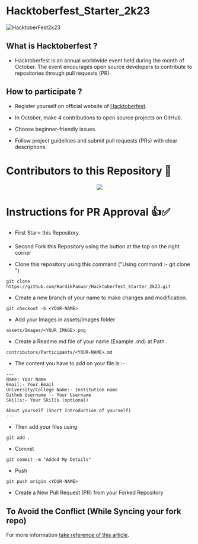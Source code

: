 # Hacktoberfest_Starter_2k23
![HacktoberFest2k23](https://github.com/HardikPanwar/Hacktoberfest_Starter_2k23/blob/master/assets/Images/BannerImage.png)

## What is Hacktoberfest ?
- Hacktoberfest is an annual worldwide event held during the month of October. The event encourages open source developers to contribute to repositories through pull requests (PR).
## How to participate ?
- Register yourself on official website of [Hacktoberfest](https://hacktoberfest.com/).
  
- In October, make 4 contributions to open source projects on GitHub.
  
- Choose beginner-friendly issues.
  
- Follow project guidelines and submit pull requests (PRs) with clear descriptions.


# Contributors to this Repository 👥 
<div align="center">
<a href="https://github.com/HardikPanwar/Hacktoberfest_Starter_2k23
/graphs/contributors">
  <img src="https://contrib.rocks/image?repo=HardikPanwar/Hacktoberfest_Starter_2k23" />
</a>
</div>

# Instructions for PR Approval 👍✅
- First Star⭐ this Repository.
  
- Second Fork this Repository using the button at the top on the right corner
  
- Clone this repository using this command ("Using command :- git clone <URL-OF-REPO>")
```terminal
git clone https://github.com/HardikPanwar/Hacktoberfest_Starter_2k23.git
```
- Create a new branch of your name to make changes and modification.
```terminal
git checkout -b <YOUR-NAME>
```
- Add your Images in assets/Images folder
```terminal
assets/Images/<YOUR_IMAGE>.png 
```
  
- Create a Readme.md file of your name (Example <YOURNAME>.md) at Path .
```terminal
contributors/Participants/<YOUR-NAME>.md
```
- The content you have to add on your file is :-
  
```terminal
---
Name: Your Name
Email:- Your Email
University/College Name:- Institution name
Github Username :- Your Username
Skills:- Your Skills (optional)

About yourself (Short Introduction of yourself)
---
```
  
- Then add your files using
```terminal
git add .
```
- Commit
```terminal
git commit -m "Added My Details"
```
- Push 
```terminal
git push origin <YOUR-NAME> 
```
- Create a New Pull Request (PR) from your Forked Repository

## To Avoid the Conflict (While Syncing your fork repo) 
For more information [take reference of this article](https://help.github.com/articles/syncing-a-fork/).
